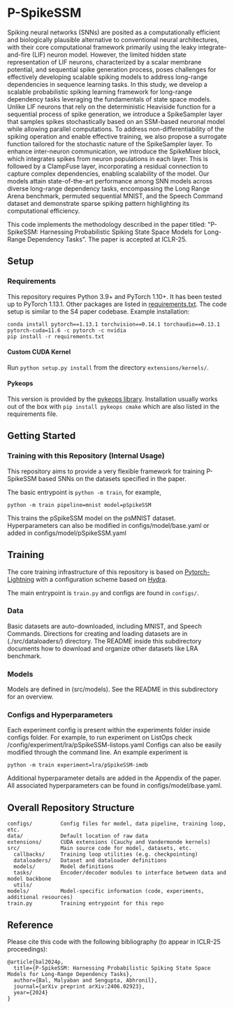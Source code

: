 # P-SpikeSSM


Spiking neural networks (SNNs) are posited as a computationally efficient and biologically plausible alternative to conventional neural architectures, with their core computational framework primarily using the leaky integrate-and-fire (LIF) neuron model. However, the limited hidden state representation of LIF neurons, characterized by a scalar membrane potential, and sequential spike generation process, poses challenges for effectively developing scalable spiking models to address long-range dependencies in sequence learning tasks. In this study, we  develop a scalable probabilistic spiking learning framework for long-range dependency tasks leveraging the fundamentals of state space models. Unlike LIF neurons that rely on the deterministic Heaviside function for a sequential process of spike generation, we introduce a SpikeSampler layer that samples spikes stochastically based on an SSM-based neuronal model while allowing parallel computations. To address non-differentiability of the spiking operation and enable effective training, we also propose a surrogate function tailored for the stochastic nature of the SpikeSampler layer. To enhance inter-neuron communication, we introduce the SpikeMixer block, which integrates spikes from neuron populations in each layer. This is followed by a ClampFuse layer, incorporating a residual connection to capture complex dependencies, enabling scalability of the model. Our models attain state-of-the-art performance among SNN models across diverse long-range dependency tasks, encompassing the Long Range Arena benchmark, permuted sequential MNIST, and the Speech Command dataset and demonstrate sparse spiking pattern highlighting its computational efficiency. 

This code implements the methodology described in the paper titled: "P-SpikeSSM: Harnessing Probabilistic Spiking State Space Models for Long-Range Dependency Tasks". The paper is accepted at ICLR-25.

## Setup

### Requirements
This repository requires Python 3.9+ and PyTorch 1.10+.
It has been tested up to PyTorch 1.13.1.
Other packages are listed in [requirements.txt](./requirements.txt). The code setup is similar to the S4 paper codebase.
Example installation:
```
conda install pytorch==1.13.1 torchvision==0.14.1 torchaudio==0.13.1 pytorch-cuda=11.6 -c pytorch -c nvidia
pip install -r requirements.txt
```


#### Custom CUDA Kernel

Run `python setup.py install` from the directory `extensions/kernels/`.

#### Pykeops

This version is provided by the [pykeops library](https://www.kernel-operations.io/keops/python/installation.html).
Installation usually works out of the box with `pip install pykeops cmake` which are also listed in the requirements file.


## Getting Started


### Training with this Repository (Internal Usage)

This repository aims to provide a very flexible framework for training P-SpikeSSM based SNNs on the datasets specified in the paper.

The basic entrypoint is `python -m train`, for example,
```
python -m train pipeline=mnist model=pSpikeSSM
```
This trains the pSpikeSSM model on the psMNIST dataset. Hyperparameters can also be modified in configs/model/base.yaml or added in configs/model/pSpikeSSM.yaml

## Training

The core training infrastructure of this repository is based on [Pytorch-Lightning](https://pytorch-lightning.readthedocs.io/en/latest/) with a configuration scheme based on [Hydra](https://hydra.cc/docs/intro/).

The main entrypoint is `train.py` and configs are found in `configs/`.

### Data

Basic datasets are auto-downloaded, including MNIST, and Speech Commands.
Directions for creating and loading datasets are in (./src/dataloaders/) directory.
The README inside this subdirectory documents how to download and organize other datasets like LRA benchmark.

### Models

Models are defined in (src/models). See the README in this subdirectory for an overview.


### Configs and Hyperparameters
Each experiment config is present within the experiments folder inside configs folder. For example, to run experiment on ListOps check  /config/experiment/lra/pSpikeSSM-listops.yaml
Configs can also be easily modified through the command line.
An example experiment is
```
python -m train experiment=lra/pSpikeSSM-imdb
```
Additional hyperparameter details are added in the Appendix of the paper. All associated hyperparameters can be found in configs/model/base.yaml.





<!--
#### Registries

This codebase uses a modification of the hydra `instantiate` utility that provides shorthand names of different classes, for convenience in configuration and logging.
The mapping from shorthand to full path can be found in `src/utils/registry.py`.
-->



## Overall Repository Structure
```
configs/         Config files for model, data pipeline, training loop, etc.
data/            Default location of raw data
extensions/      CUDA extensions (Cauchy and Vandermonde kernels)
src/             Main source code for model, datasets, etc.
  callbacks/     Training loop utilities (e.g. checkpointing)
  dataloaders/   Dataset and dataloader definitions
  models/        Model definitions
  tasks/         Encoder/decoder modules to interface between data and model backbone
  utils/
models/          Model-specific information (code, experiments, additional resources)
train.py         Training entrypoint for this repo
```






## Reference
Please cite this code with the following bibliography (to appear in ICLR-25 proceedings): 

```
@article{bal2024p,
  title={P-SpikeSSM: Harnessing Probabilistic Spiking State Space Models for Long-Range Dependency Tasks},
  author={Bal, Malyaban and Sengupta, Abhronil},
  journal={arXiv preprint arXiv:2406.02923},
  year={2024}
}

